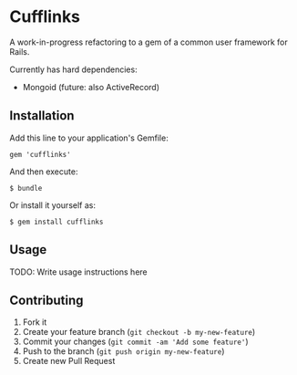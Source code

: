 # Cufflinks

A work-in-progress refactoring to a gem of a common user framework for Rails.

Currently has hard dependencies:

* Mongoid (future: also ActiveRecord)

## Installation

Add this line to your application's Gemfile:

    gem 'cufflinks'

And then execute:

    $ bundle

Or install it yourself as:

    $ gem install cufflinks

## Usage

TODO: Write usage instructions here

## Contributing

1. Fork it
2. Create your feature branch (`git checkout -b my-new-feature`)
3. Commit your changes (`git commit -am 'Add some feature'`)
4. Push to the branch (`git push origin my-new-feature`)
5. Create new Pull Request

